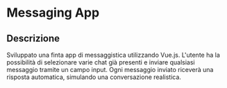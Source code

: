 # Messaging App

## Descrizione

Sviluppato una finta app di messaggistica utilizzando Vue.js. L'utente ha la possibilità di selezionare varie chat già presenti e inviare qualsiasi messaggio tramite un campo input. Ogni messaggio inviato riceverà una risposta automatica, simulando una conversazione realistica.
